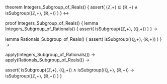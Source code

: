 theorem Integers_Subgroup_of_Reals() {
  assert(
    ⟨ℤ,+⟩ ⊆ ⟨ℝ,+⟩ ∧
    isSubgroup(⟨ℤ,+⟩, ⟨ℝ,+⟩)
  )
} ↔

proof Integers_Subgroup_of_Reals() {
  lemma Integers_Subgroup_of_Rationals() {
    assert(
      isSubgroup(⟨ℤ,+⟩, ⟨ℚ,+⟩)
    )
  } →
  
  lemma Rationals_Subgroup_of_Reals() {
    assert(
      isSubgroup(⟨ℚ,+⟩, ⟨ℝ,+⟩)
    )
  } →
  
  apply(Integers_Subgroup_of_Rationals()) →
  apply(Rationals_Subgroup_of_Reals()) →
  
  assert(
    isSubgroup(⟨ℤ,+⟩, ⟨ℚ,+⟩) ∧
    isSubgroup(⟨ℚ,+⟩, ⟨ℝ,+⟩) →
    isSubgroup(⟨ℤ,+⟩, ⟨ℝ,+⟩)
  )
}